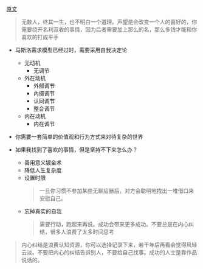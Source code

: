 [原文](https://mp.weixin.qq.com/s?__biz=MzA3MzM0MjUyMQ==&mid=2652149359&idx=1&sn=99b1eabcf753ab64114175cf3076a6c0&scene=19#wechat_redirect)

> 无数人，终其一生，也不明白一个道理。声望是会改变一个人的喜好的，你需要绕开名利双收的事情，因为后者需要加上那么的名，那么多钱才能和你喜欢的打成平手

* 马斯洛需求模型已经过时，需要采用自我决定论
  * 无动机
    * 无调节
  * 外在动机
    * 外部调节
    * 內摄调节
    * 认同调节
    * 整合调节
  * 内在动机
    * 内在调节
    
* 你需要一套简单的价值观和行为方式来对待复杂的世界
 
* 如果我找到了喜欢的事情，但是坚持不下来怎么办？
  * 善用意义镀金术
  * 降低人生复杂度
  * 设置时限
    > 一旦你习惯不参加某些无聊应酬后，对方会聪明地找出一堆借口来安慰自己。
  * 忘掉真实的自我
    > 需要行动，跑起来再说。成功会带来更多成功。不要总是在内心纠结，很多人浪费了太多时间思考
  
> 内心纠结是浪费认知资源，你可以选择记录下来，若干年后再看会觉得风轻云淡。不要把内心的纠结告诉别人，不要给自己找事。成功的人士是靠作品说话的。
